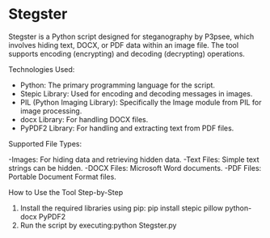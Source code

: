 # Stegster
Stegster is a Python script designed for steganography by P3psee, which involves hiding text, DOCX, or PDF data within an image file. The tool supports encoding (encrypting) and decoding (decrypting) operations.

Technologies Used:

- Python: The primary programming language for the script.
- Stepic Library: Used for encoding and decoding messages in images.
- PIL (Python Imaging Library): Specifically the Image module from PIL for image processing.
- docx Library: For handling DOCX files.
- PyPDF2 Library: For handling and extracting text from PDF files.

Supported File Types:

-Images: For hiding data and retrieving hidden data.
-Text Files: Simple text strings can be hidden.
-DOCX Files: Microsoft Word documents.
-PDF Files: Portable Document Format files.

How to Use the Tool Step-by-Step
1. Install the required libraries using pip: pip install stepic pillow python-docx PyPDF2
2. Run the script by executing:python Stegster.py

